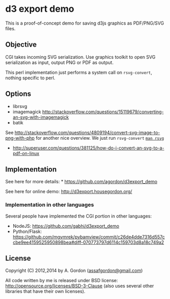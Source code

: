 # d3 export demo
This is a proof-of-concept demo for saving d3js graphics as PDF/PNG/SVG files.

## Objective
CGI takes incoming SVG serialization.
Use graphics toolkit to open SVG serialization as input, output PNG or PDF as
output.

This perl implementation just performs a system call on `rsvg-convert`, nothing
specific to perl.

## Options
* librsvg
* imagemagick
  http://stackoverflow.com/questions/15119679/converting-an-svg-with-imagemagick
* batik

See http://stackoverflow.com/questions/4809194/convert-svg-image-to-png-with-php
for another nice overview.
We just run `rsvg-convert` [`man rsvg`](http://www.unix.com/man-page/all/1/rsvg/)
* http://superuser.com/questions/381125/how-do-i-convert-an-svg-to-a-pdf-on-linux

## Implementation
See here for more details:
	* https://github.com/agordon/d3export_demo

See here for online demo:
	http://d3export.housegordon.org/

### Implementation in other languages

Several people have implemented the CGI portion in other languages:

- NodeJS: <https://github.com/gabhi/d3export_demo>
- Python/Flask: <https://github.com/mgymrek/pybamview/commit/c26de4dde7316d557ccbe9ee4159525950898bea#diff-070773797d6114c159703d8a18c749a2>

## License
Copyright (C) 2012,2014 by A. Gordon (assafgordon@gmail.com)

All code written by me is released under BSD license: http://opensource.org/licenses/BSD-3-Clause
(also uses several other libraries that have their own licenses).

